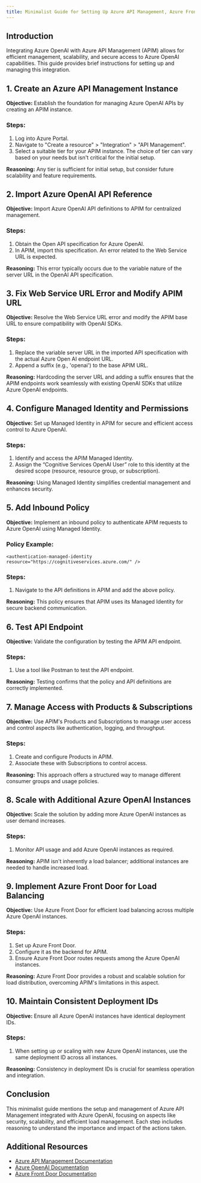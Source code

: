 ```yaml
---
title: Minimalist Guide for Setting Up Azure API Management, Azure Front Door with Azure OpenAI
---
```


## Introduction
Integrating Azure OpenAI with Azure API Management (APIM) allows for efficient management, scalability, and secure access to Azure OpenAI capabilities. This guide provides brief instructions for setting up and managing this integration.

## 1. Create an Azure API Management Instance
**Objective:** Establish the foundation for managing Azure OpenAI APIs by creating an APIM instance.

### Steps:
1. Log into Azure Portal.
2. Navigate to "Create a resource" > "Integration" > "API Management".
3. Select a suitable tier for your APIM instance. The choice of tier can vary based on your needs but isn't critical for the initial setup.

**Reasoning:** Any tier is sufficient for initial setup, but consider future scalability and feature requirements.

## 2. Import Azure OpenAI API Reference
**Objective:** Import Azure OpenAI API definitions to APIM for centralized management.

### Steps:
1. Obtain the Open API specification for Azure OpenAI.
2. In APIM, import this specification. An error related to the Web Service URL is expected.

**Reasoning:** This error typically occurs due to the variable nature of the server URL in the OpenAI API specification.

## 3. Fix Web Service URL Error and Modify APIM URL
**Objective:** Resolve the Web Service URL error and modify the APIM base URL to ensure compatibility with OpenAI SDKs.

### Steps:
1. Replace the variable server URL in the imported API specification with the actual Azure Open AI endpoint URL.
2. Append a suffix (e.g., 'openai') to the base APIM URL.

**Reasoning:** Hardcoding the server URL and adding a suffix ensures that the APIM endpoints work seamlessly with existing OpenAI SDKs that utilize Azure OpenAI endpoints.

## 4. Configure Managed Identity and Permissions
**Objective:** Set up Managed Identity in APIM for secure and efficient access control to Azure OpenAI.

### Steps:
1. Identify and access the APIM Managed Identity.
2. Assign the “Cognitive Services OpenAI User” role to this identity at the desired scope (resource, resource group, or subscription).

**Reasoning:** Using Managed Identity simplifies credential management and enhances security.

## 5. Add Inbound Policy
**Objective:** Implement an inbound policy to authenticate APIM requests to Azure OpenAI using Managed Identity.

### Policy Example:
`<authentication-managed-identity resource="https://cognitiveservices.azure.com/" />`

### Steps:
1. Navigate to the API definitions in APIM and add the above policy.

**Reasoning:** This policy ensures that APIM uses its Managed Identity for secure backend communication.

## 6. Test API Endpoint
**Objective:** Validate the configuration by testing the APIM API endpoint.

### Steps:
1. Use a tool like Postman to test the API endpoint.

**Reasoning:** Testing confirms that the policy and API definitions are correctly implemented.

## 7. Manage Access with Products & Subscriptions
**Objective:** Use APIM's Products and Subscriptions to manage user access and control aspects like authentication, logging, and throughput.

### Steps:
1. Create and configure Products in APIM.
2. Associate these with Subscriptions to control access.

**Reasoning:** This approach offers a structured way to manage different consumer groups and usage policies.

## 8. Scale with Additional Azure OpenAI Instances
**Objective:** Scale the solution by adding more Azure OpenAI instances as user demand increases.

### Steps:
1. Monitor API usage and add Azure OpenAI instances as required.

**Reasoning:** APIM isn't inherently a load balancer; additional instances are needed to handle increased load.

## 9. Implement Azure Front Door for Load Balancing
**Objective:** Use Azure Front Door for efficient load balancing across multiple Azure OpenAI instances.

### Steps:
1. Set up Azure Front Door.
2. Configure it as the backend for APIM.
3. Ensure Azure Front Door routes requests among the Azure OpenAI instances.

**Reasoning:** Azure Front Door provides a robust and scalable solution for load distribution, overcoming APIM's limitations in this aspect.

## 10. Maintain Consistent Deployment IDs
**Objective:** Ensure all Azure OpenAI instances have identical deployment IDs.

### Steps:
1. When setting up or scaling with new Azure OpenAI instances, use the same deployment ID across all instances.

**Reasoning:** Consistency in deployment IDs is crucial for seamless operation and integration.

## Conclusion
This minimalist guide mentions the setup and management of Azure API Management integrated with Azure OpenAI, focusing on aspects like security, scalability, and efficient load management. Each step includes reasoning to understand the importance and impact of the actions taken.

## Additional Resources
- [Azure API Management Documentation](https://docs.microsoft.com/en-us/azure/api-management/)
- [Azure OpenAI Documentation](https://docs.microsoft.com/en-us/azure/cognitive-services/openai/)
- [Azure Front Door Documentation](https://docs.microsoft.com/en-us/azure/frontdoor/)
